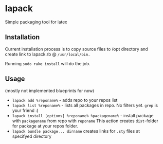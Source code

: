 lapack
======

Simple packaging tool for latex


## Installation
Current installation process is to copy source files to /opt directory and create link to lapack.rb @ `/usr/local/bin.`

Running `sudo rake install` will do the job.

## Usage
(mostly not implemented blueprints for now)
* `lapack add %reponame%` - adds repo to your repos list
* `lapack list %reponame%` - lists all packages  in repo. No filters yet. `grep` is your friend :)
* `lapack install [options] %reponame% %packagename%` - install package with `packagename` from repo with `reponame`
  This action creates `dist`-folder for package at your repos folder.
* `lapack bundle package... dirname` creates links for `.sty` files at specifyed directory
